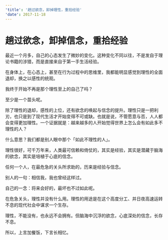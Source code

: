 ```yaml
---
'title': '趟过欲念，卸掉理性，重拾经验'
'date': 2017-11-18
---
```

# 趟过欲念，卸掉信念，重拾经验

最近一个月多，自己的心态发生了微妙的变化。这种变化不同以往，不是发自于理论书籍的涉猎，而是直接来自于第一手生活经验。

在身体上，在心态上，甚至在行为过程中的思维里，我都能明显感觉到理性的全面退却，换之以感性的统观。

我终于开始不再是那个理性至上的自己了吗？

至少是一个苗头呢。

除了理性的退却，感性的上位，还有欲念的唤起与信念的提升。理性只是一把利刃，也只是到了现代生活才开始变得不可或缺。也就是说，不管愿意与否，人人都会变得更加理性。一个证据就是：越来越多的人开始觉得世界上怎么会有如此多不理性的人？

什么意思？我们都是别人眼中那个「如此不理性的人」。

理性很好，可千万年来，人类最可信赖和倚仗的，其实是经验，其实是潜藏于脑海的欲念，其实是培植于心底的信念。

任何一个人，在最危急的关头所求助的，历来是经验与信念。

别人的一句：相信我，我也曾经这样过。

自己的一念：将来会好的，最坏也不过如此呢。

在危急关头，理性并没有什么用。理性的用途是在这个高度分工、并日夜高速运转不息的现代社会中谋求一个生存。

理性，不能没有，也永远不会拥有。但脑海中沉浮的欲念，心底深处的信念，长存不息。

所以，上言加餐饭，下言长相忆。